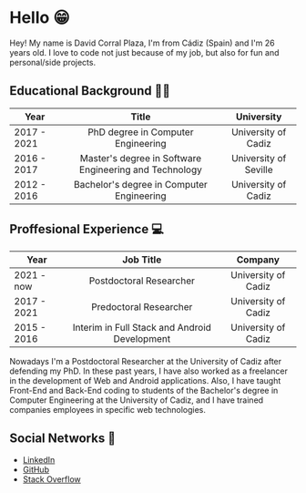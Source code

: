 # Hello 😁

Hey! My name is David Corral Plaza, I'm from Cádiz (Spain) and I'm 26 years old. I love to code not just because of my job, but also for fun and personal/side projects. 

## Educational Background 👨‍🎓

|     Year      |       Title     | University  |
| ------------- |:-------------:| :-----:|
| 2017 - 2021 | PhD degree in Computer Engineering      |    University of Cadiz |
| 2016 - 2017     | Master's degree in Software Engineering and Technology    |   University of Seville |
| 2012 - 2016     | Bachelor's degree in Computer Engineering | University of Cadiz |



## Proffesional Experience 💻

|     Year      |       Job Title     | Company  |
| ------------- |:-------------:| :-----:|
| 2021 - now | Postdoctoral Researcher      |    University of Cadiz |
| 2017 - 2021 | Predoctoral Researcher      |    University of Cadiz |
| 2015 - 2016     | Interim in Full Stack and Android Development | University of Cadiz |

Nowadays I'm a Postdoctoral Researcher at the University of Cadiz after defending my PhD. In these past years, I have also worked as a freelancer in the development of Web and Android applications. Also, I have taught Front-End and Back-End coding to students of the Bachelor's degree in Computer Engineering at the University of Cadiz, and I have trained companies employees in specific web technologies.

## Social Networks 👀

- [LinkedIn](https://www.linkedin.com/in/davidcorralp/)
- [GitHub](https://github.com/DavidCorral94)
- [Stack Overflow](https://stackoverflow.com/users/5582307/david-corral)
